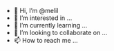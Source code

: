 - 👋 Hi, I’m @melil
- 👀 I’m interested in ...
- 🌱 I’m currently learning ...
- 💞️ I’m looking to collaborate on ...
- 📫 How to reach me ...

<!---
melil/melil is a ✨ special ✨ repository because its `README.md` (this file) appears on your GitHub profile.
You can click the Preview link to take a look at your changes.
--->
